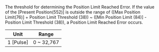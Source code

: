 The threshold for determining the Position Limit Reached Error. If the value of the [Present Position(552)] is outside the range of ([Max Position Limit(76)] + Position Limit Threshold (38)) ~ ([Min Position Limit (84)] -  Position Limit Threshold (38)), a Position Limit Reached Error occurs.

|   Unit    |    Range   |
|:---------:|:----------:|
| 1 [Pulse] | 0 ~ 32,767 |


